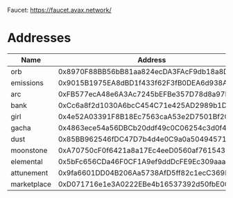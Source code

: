Faucet: https://faucet.avax.network/

# Addresses  
  
| Name | Address |
|---|---|
| orb | 0x8970F88BB56bB81aa824ecDA3FAcF9db18a8D080 |
| emissions | 0x9015B1975EA8dBD1f433f62F3fB0DEA6d938Adc1 |
| arc | 0xFB577ecA48e6A3Ac7245bEFBe357D78d8a97F3b2 |
| bank | 0xCc6a8f2d1030A6bcC454C71e425AD2989b1DD506 |
| girl | 0x4e52A03391F8B18Ec7563caA53e2D7501Bf20C0b |
| gacha | 0x4863ece54a56DBCb20ddf49c0C06254c3d0f40c8 |
| dust | 0x85BB962546fDC47D7b4d4e0C9a0a50494571A809 |
| moonstone | 0xA70750cF0f6421a8a17Ec4eeD0560af761543D85 |
| elemental | 0x5bFc656CDa46F0CF1A9ef9ddDcFE9Ec309aaa518 |
| attunement | 0x9fa6601DD04B206Aa5738AfD5ff82c1ecC369B41 |
| marketplace | 0xD071716e1e3A0222EBe4b16537392d50fbE008B7 |

